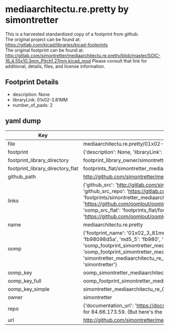 # mediaarchitectu.re.pretty by simontretter  
This is a harvested standardized copy of a footprint from github.  
The original project can be found at:  
https://gitlab.com/kicad/libraries/kicad-footprints  
The original footprint can be found at:
http://gitlab.com/simontretter/mediaarchitectu.re.pretty/blob/master/SOIC-16_4.55x10.3mm_Pitch1.27mm.kicad_mod
Please consult that link for additional, details, files, and license information.  
## Footprint Details
* description: None  
* libraryLink: 01x02-3.81MM  
* number_of_pads: 2  
## yaml dump  
| Key | Value |  
| --- | --- |  
| file | mediaarchitectu.re.pretty/01x02-3.81MM.kicad_mod |  
| footprint | {'description': None, 'libraryLink': '01x02-3.81MM', 'number_of_pads': 2} |  
| footprint_library_directory | footprint_library_owner/simontretter_mediaarchitectu.re.pretty |  
| footprint_library_directory_flat | footprints_flat/simontretter_mediaarchitectu_re_01x02_3_81mm/working |  
| github_path | http://github.com/simontretter/mediaarchitectu.re.pretty/blob/master/01x02-3.81MM.kicad_mod |  
| links | {'github_src': 'http://gitlab.com/simontretter/mediaarchitectu.re.pretty/blob/master/SOIC-16_4.55x10.3mm_Pitch1.27mm.kicad_mod', 'github_src_repo': 'https://gitlab.com/kicad/libraries/kicad-footprints', 'oomp_bot': 'footprints/simontretter_mediaarchitectu_re_01x02_3_81mm/working', 'oomp_bot_github': 'https://github.com/oomlout/oomlout_oomp_footprint_bot/tree/main/footprints/simontretter_mediaarchitectu_re_01x02_3_81mm/working', 'oomp_src_flat': 'footprints_flat/footprints_flat/simontretter_mediaarchitectu_re_01x02_3_81mm/working', 'oomp_src_flat_github': 'https://github.com/oomlout/oomlout_oomp_footprint_src/tree/main/footprints_flat/simontretter_mediaarchitectu_re_01x02_3_81mm/working'} |  
| name | mediaarchitectu.re.pretty |  
| oomp | {'footprint_name': '01x02_3_81mm', 'library_name': 'mediaarchitectu_re', 'md5': 'fb98098d5a1247a29f12badfbb394d98', 'md5_10': 'fb98098d5a', 'md5_5': 'fb980', 'md5_6': 'fb9809', 'oomp_key': 'oomp_simontretter_mediaarchitectu_re_01x02_3_81mm', 'oomp_key_extra': 'oomp_footprint_simontretter_mediaarchitectu_re_01x02_3_81mm', 'oomp_key_full': 'oomp_footprint_simontretter_mediaarchitectu_re_01x02_3_81mm_fb9809', 'oomp_key_simple': 'simontretter_mediaarchitectu_re_01x02_3_81mm', 'original_filename': 'mediaarchitectu.re.pretty/01x02-3.81MM.kicad_mod', 'owner_name': 'simontretter'} |  
| oomp_key | oomp_simontretter_mediaarchitectu_re_01x02_3_81mm |  
| oomp_key_full | oomp_footprint_simontretter_mediaarchitectu_re_01x02_3_81mm |  
| oomp_key_simple | simontretter_mediaarchitectu_re_01x02_3_81mm |  
| owner | simontretter |  
| repo | {'documentation_url': 'https://docs.github.com/rest/overview/resources-in-the-rest-api#rate-limiting', 'message': "API rate limit exceeded for 84.66.173.59. (But here's the good news: Authenticated requests get a higher rate limit. Check out the documentation for more details.)"} |  
| url | http://github.com/simontretter/mediaarchitectu.re.pretty |  

